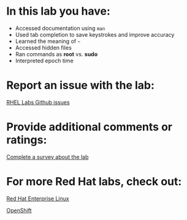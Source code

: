# In this lab you have:
* Accessed documentation using `man`
* Used tab completion to save keystrokes and improve accuracy
* Learned the meaning of `~`
* Accessed hidden files
* Ran commands as __root__ vs. __sudo__
* Interpreted epoch time

# Report an issue with the lab:
[RHEL Labs Github issues](https://github.com/rhel-labs/learn-katacoda/issues)


# Provide additional comments or ratings:
[Complete a survey about the lab](https://forms.gle/vipkbKFYcKx9YYSs6)

# For more Red Hat labs, check out:
[Red Hat Enterprise Linux](https://lab.redhat.com)

[OpenShift](https://learn.openshift.com)
